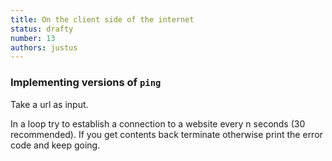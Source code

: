 ```yaml
---
title: On the client side of the internet
status: drafty
number: 13
authors: justus
---
```


### Implementing versions of `ping`

Take a url as input.

In a loop try to establish a connection to a website every n seconds (30 recommended). If you get contents back terminate otherwise print the error code and keep going.
